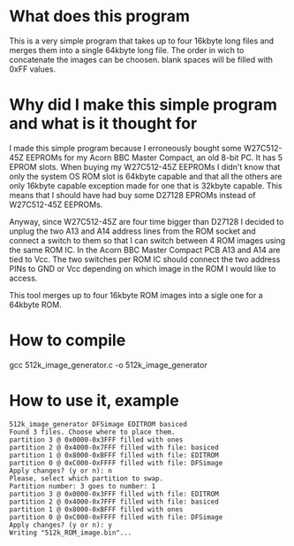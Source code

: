 # What does this program
This is a very simple program that takes up to four 16kbyte long files and merges them into a single 64kbyte long file.
The order in wich to concatenate the images can be choosen.
blank spaces will be filled with 0xFF values.

# Why did I make this simple program and what is it thought for
I made this simple program because I erroneously bought some W27C512-45Z EEPROMs for my Acorn BBC Master Compact, an old 8-bit PC.
It has 5 EPROM slots. When buying my W27C512-45Z EEPROMs I didn't know that only the system OS ROM slot is 64kbyte capable and that all the others are only 16kbyte capable exception made for one that is 32kbyte capable.
This means that I should have had buy some D27128 EPROMs instead of W27C512-45Z EEPROMs.

Anyway, since W27C512-45Z are four time bigger than D27128 I decided to unplug the two A13 and A14 address lines from the ROM socket and connect a switch to them so that I can switch between 4 ROM images using the same ROM IC. In the Acorn BBC Master Compact PCB A13 and A14 are tied to Vcc. The two switches per ROM IC should connect the two address PINs to GND or Vcc depending on which image in the ROM I would like to access.

This tool merges up to four 16kbyte ROM images into a sigle one for a 64kbyte ROM.

# How to compile
gcc 512k_image_generator.c -o 512k_image_generator

# How to use it, example
```
512k_image_generator DFSimage EDITROM basiced
Found 3 files. Choose where to place them.
partition 3 @ 0x0000-0x3FFF filled with ones
partition 2 @ 0x4000-0x7FFF filled with file: basiced
partition 1 @ 0x8000-0xBFFF filled with file: EDITROM
partition 0 @ 0xC000-0xFFFF filled with file: DFSimage
Apply changes? (y or n): n
Please, select which partition to swap.
Partition number: 3 goes to number: 1
partition 3 @ 0x0000-0x3FFF filled with file: EDITROM
partition 2 @ 0x4000-0x7FFF filled with file: basiced
partition 1 @ 0x8000-0xBFFF filled with ones
partition 0 @ 0xC000-0xFFFF filled with file: DFSimage
Apply changes? (y or n): y
Writing "512k_ROM_image.bin"...
```